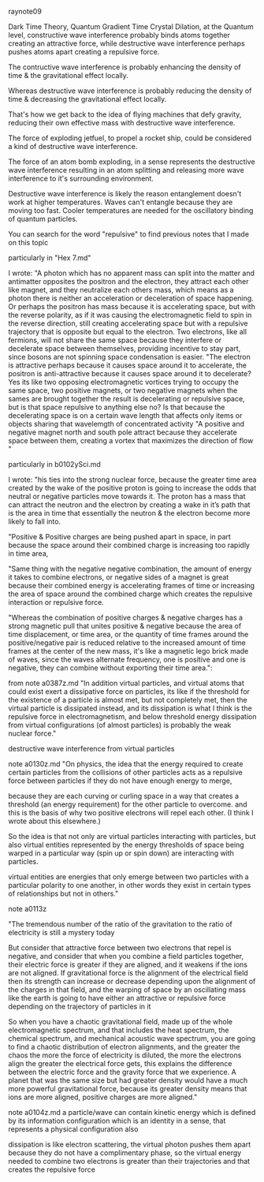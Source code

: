 raynote09

Dark Time Theory, Quantum Gradient Time Crystal Dilation, at the Quantum level, constructive wave interference probably binds atoms together creating an attractive force, while destructive wave interference perhaps pushes atoms apart creating a repulsive force.

The contructive wave interference is probably enhancing the density of time & the gravitational effect locally.

Whereas destructive wave interference is probably reducing the density of time & decreasing the gravitational effect locally. 

That's how we get back to the idea of flying machines that defy gravity, reducing their own effective mass with destructive wave interference.

The force of exploding jetfuel, to propel a rocket ship, could be considered a kind of destructive wave interference.

The force of an atom bomb exploding, in a sense represents the destructive wave interference resulting in an atom splitting and releasing more wave interference to it's surrounding environment.

Destructive wave interference is likely the reason entanglement doesn't work at higher temperatures. Waves can't entangle because they are moving too fast. Cooler temperatures are needed for the oscillatory binding of quantum particles.

You can search for the word "repulsive" to find previous notes that I made on this topic

particularly in "Hex 7.md"

I wrote: "A photon which has no apparent mass can split into the matter and antimatter opposites the positron and the electron, they attract each other like magnet, and they neutralize each others mass, which means as a photon there is neither an acceleration or deceleration of space happening. Or perhaps the positron has mass because it is accelerating space, but with the reverse polarity, as if it was causing the electromagnetic field to spin in the reverse direction, still creating accelerating space but with a repulsive trajectory that is opposite but equal to the electron. Two electrons, like all fermions, will not share the same space because they interfere or decelerate space between themselves, providing incentive to stay part, since bosons are not spinning space condensation is easier. 
"The electron is attractive perhaps because it causes space around it to accelerate, the positron is anti-attractive because it causes space around it to decelerate? Yes its like two opposing electromagnetic vortices trying to occupy the same space, 
two positive magnets, or two negative magnets when the sames are brought together the result is decelerating or repulsive space, but is that space repulsive to anything else no? Is that because the decelerating space is on a certain wave length that affects only items or objects sharing that wavelemgth of concentrated activity 
"A positive and negative magnet north and south pole attract because they accelerate space between them, creating a vortex that maximizes the direction of flow "

particularly in b0102ySci.md

I wrote: "his ties into the strong nuclear force, because the greater time area created by the wake of the  positive proton is going to increase the odds that neutral or negative particles move towards it. The proton has a mass that can attract the neutron and the electron by creating a wake in it’s path that is the area in time that essentially the neutron & the electron become more likely to fall into.

"Positive & Positive charges are being pushed apart in space, in part because the space around their combined charge is increasing too rapidly in time area,

"Same thing with the negative negative combination, the amount of energy it takes to combine electrons, or negative sides of a magnet is great because their combined energy is accelerating frames of time or increasing the area of space around the combined charge which creates the repulsive interaction or repulsive force.

"Whereas the combination of positive charges & negative charges has a strong magnetic pull that unites positive & negative because the area of time displacement, or time area, or the quantity of time frames around the positive/negative pair is reduced relative to the increased amount of time frames at the center of the new mass, it's like a magnetic lego brick made of waves, since the waves alternate frequency, one is positive and one is negative, they can combine without exporting their time area.":

from note a0387z.md
"In addition virtual particles, and virtual atoms that could exist exert a dissipative force on particles, its like if the threshold for the existence of a particle is almost met, but not completely met, then the virtual particle is dissipated instead, and its dissipation is what I think is the repulsive force in electromagnetism, and below threshold energy dissipation from virtual configurations (of almost particles) is probably the weak nuclear force."

destructive wave interference from virtual particles

note a0130z.md
"On physics, the idea that the energy required to create certain particles from the collisions of other particles acts as a repulsive force between particles if they do not have enough energy to merge,

because they are each curving or curling space in a way that creates a threshold (an energy requirement) for the other particle to overcome. 
and this is the basis of why two positive electrons will repel each other. (I think I wrote about this elsewhere.)

So the idea is that not only are virtual particles interacting with particles, but also virtual entities represented by the energy thresholds of space being warped in a particular way (spin up or spin down) are interacting with particles.

virtual entities are energies that only emerge between two particles with a particular polarity to one another, in other words they exist in certain types of relationships but not in others."

note a0113z

"The tremendous number of the ratio of the gravitation to the ratio of electricity is still a mystery today

But consider that attractive force between two electrons that repel is negative, and consider that when you combine a field particles together, their electric force is greater if they are aligned, and it weakens if the ions are not aligned. If gravitational force is the alignment of the electrical field then its strength can increase or decrease depending upon the alignment of the charges in that field, and the warping of space by an oscillating mass like the earth is going to have either an attractive or repulsive force depending on the trajectory of particles in it

So when you have a chaotic gravitational field, made up of the whole electromagnetic spectrum, and that includes the heat spectrum, the chemical spectrum, and mechanical acoustic wave spectrum, you are going to find a chaotic distribution of electron alignments, and the greater the chaos the more the force of electricity is diluted, the more the electrons align the greater the electrical force gets, this explains the difference between the electric force and the gravity force that we experience. A planet that was the same size but had greater density would have a much more powerful gravitational force, because its greater density means that ions are more aligned, positive charges are more aligned."

note a0104z.md
a particle/wave can contain kinetic energy which is defined by its information configuration which is an identity in a sense, that represents a physical configuration also

dissipation is like electron scattering, the virtual photon pushes them apart because they do not have a complimentary phase, so the virtual energy needed to combine two electrons is greater than their trajectories and that creates the repulsive force